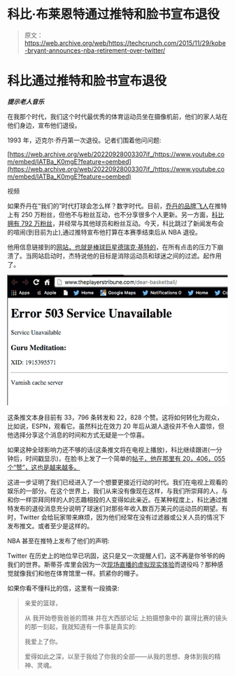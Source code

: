 # 科比·布莱恩特通过推特和脸书宣布退役

> 原文：<https://web.archive.org/web/https://techcrunch.com/2015/11/29/kobe-bryant-announces-nba-retirement-over-twitter/>

# 科比通过推特和脸书宣布退役

***提示老人音乐***

在我那个时代，我们这个时代最优秀的体育运动员坐在摄像机前，他们的家人站在他们身边，宣布他们退役。

1993 年，迈克尔·乔丹第一次退役。记者们围着他问问题:

[https://web.archive.org/web/20220928003307if_/https://www.youtube.com/embed/IATBa_K0mgE?feature=oembed](https://web.archive.org/web/20220928003307if_/https://www.youtube.com/embed/IATBa_K0mgE?feature=oembed)

视频

如果乔丹在“我们的”时代打球会怎么样？数字时代。目前，[乔丹的品牌飞人](https://web.archive.org/web/20220928003307/https://twitter.com/Jumpman23)在推特上有 250 万粉丝，但他不与粉丝互动，也不分享很多个人更新。另一方面，[科比拥有 792 万粉丝](https://web.archive.org/web/20220928003307/https://twitter.com/kobebryant)，并经常与其他球员和粉丝互动。今天，科比跳过了新闻发布会的喧闹(到目前为止),通过推特宣布他打算在本赛季结束后从 NBA 退役。

他用信息链接到的[网站，也就是](https://web.archive.org/web/20220928003307/http://www.theplayerstribune.com/dear-basketball/)[棒球巨星德瑞克·基特的](https://web.archive.org/web/20220928003307/https://beta.techcrunch.com/2015/06/15/derek-jeters-players-club-raises-9-5-million-led-by-nea/)，在所有点击的压力下崩溃了。当网站启动时，杰特说他的目标是消除运动员和球迷之间的过滤。起作用了。

![Screen Shot 2015-11-29 at 4.14.36 PM](img/a974ee67393c81f4b029a282615f08ce.png)

这条推文本身目前有 33，796 条转发和 22，828 个赞。这将如何转化为观众，比如说，ESPN，观看它。虽然科比在效力 20 年后从湖人退役并不令人震惊，但他选择分享这个消息的时间和方式无疑是一个惊喜。

如果这种全球影响力还不够的话(这条推文将在电视上播放)，科比继续跟进(一分钟后，时间戳显示)，在脸书上发了一个简单的[帖子，他在那里有 20，406，055 个“赞”，这也是越来越多。](https://web.archive.org/web/20220928003307/https://www.facebook.com/Kobe/photos/a.115811505418.97520.69025400418/10153758232030419/?type=3&theater)

这进一步证明了我们已经进入了一个想要更接近行动的时代。我们在电视上观看的娱乐的一部分。在这个世界上，我们从来没有像现在这样，与我们所崇拜的人，与和你一样崇拜同样的人的志趣相投的人变得如此亲近。在某种程度上，科比通过推特发布的退役消息充分说明了球迷们对那些年收入数百万美元的运动员的期望。有时，Twitter 会给玩家带来麻烦，因为他们经常在没有过滤器或公关人员的情况下发布推文。或者至少是这样的。

NBA 甚至在推特上发布了他们的声明:

Twitter 在历史上的地位早已巩固，这只是又一次提醒人们，这不再是你爷爷的~~的~~我们的世界。斯蒂芬·库里会因为一次[现场直播的虚拟现实体验](https://web.archive.org/web/20220928003307/https://beta.techcrunch.com/2015/11/27/moments-are-selling-the-promise-of-vr-right-now/)而退役吗？那种感觉就像我们和他在体育馆里一样。抓紧你的帽子。

如果你看不懂科比的信，这里有一段摘录:

> 亲爱的篮球，
> 
> 从
> 我开始卷我爸爸的筒袜
> 并在大西部论坛
> 上拍摄想象中的
> 赢得比赛的镜头
> 的那一刻起，我就知道有一件事是真实的:
> 
> 我爱上了你。
> 
> 爱得如此之深，以至于我给了你我的全部——从我的思想、身体到我的精神、灵魂。